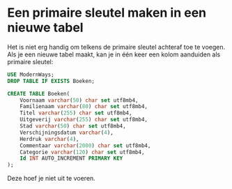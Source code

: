 # Een primaire sleutel maken in een nieuwe tabel
Het is niet erg handig om telkens de primaire sleutel achteraf toe te voegen.
Als je een nieuwe tabel maakt, kan je in één keer een kolom aanduiden als primaire sleutel:

```sql
USE ModernWays;
DROP TABLE IF EXISTS Boeken;

CREATE TABLE Boeken(
    Voornaam varchar(50) char set utf8mb4,
    Familienaam varchar(80) char set utf8mb4,
    Titel varchar(255) char set utf8mb4,
    Uitgeverij varchar(255) char set utf8mb4,
    Stad varchar(50) char set utf8mb4,
    Verschijningsdatum varchar(4),
    Herdruk varchar(4),
    Commentaar varchar(2000) char set utf8mb4,
    Categorie varchar(120) char set utf8mb4,
    Id INT AUTO_INCREMENT PRIMARY KEY
);
```

Deze hoef je niet uit te voeren.
